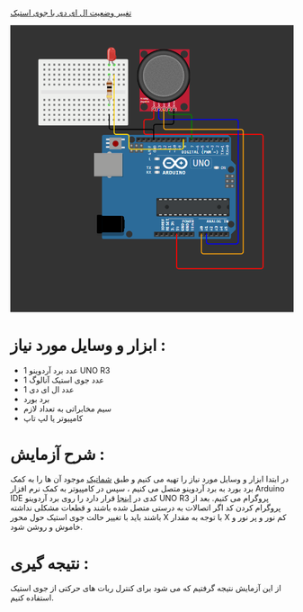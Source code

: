 #

[ تغییر وضعیت ال ای دی با جوی استیک ](https://github.com/mohsenkmt/MicroProcessor/blob/main/Arduino%20File/14030905/4%20Joystick%20LED%20Reaction/Joystick%20LED%20Reaction.ino)

<p align="center">
  <img src="https://github.com/mohsenkmt/MicroProcessor/blob/main/Photo/28_Joystick_LED_Reaction.jpeg" alt="Joystick " />
</p>


# ابزار و وسایل مورد نیاز :
* 1 عدد برد آردوینو UNO R3
* 1 عدد جوی استیک آنالوگ
* 1 عدد ال ای دی 
* برد بورد
* سیم مخابراتی به تعداد لازم
* کامپیوتر یا لپ تاپ

 # شرح آزمایش : 
 در ابتدا ابزار و وسایل مورد نیاز را تهیه می کنیم و طبق [شماتیک](https://github.com/mohsenkmt/MicroProcessor/blob/main/Photo/28_Joystick_LED_Reaction.jpeg) موجود آن ها را به کمک برد بورد به برد آردوینو متصل می کنیم ، سپس در کامپیوتر به کمک نرم افزار Arduino IDE کدی در [اینجا](https://github.com/mohsenkmt/MicroProcessor/blob/main/Arduino%20File/14030905/4%20Joystick%20LED%20Reaction/Joystick%20LED%20Reaction.ino) قرار دارد را روی برد آردوینو UNO R3 پروگرام می کنیم.
 بعد از پروگرام کردن کد اگر اتصالات به درستی متصل شده باشند و قطعات مشکلی نداشته باشند باید با تغییر حالت جوی استیک حول محور X با توجه به مقدار X  کم نور و پر نور و خاموش و روشن شود.

# نتیجه گیری : 
 از این آزمایش نتیجه گرفتیم که می شود برای کنترل ربات های حرکتی از جوی استیک استفاده کنیم.
